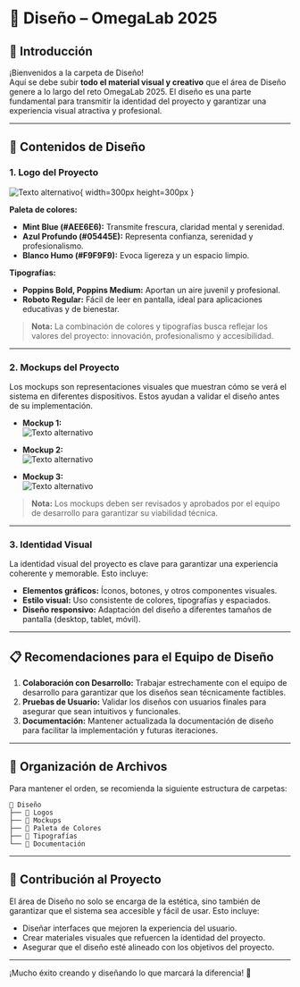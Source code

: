 # 🎨 Diseño – OmegaLab 2025

## 📌 Introducción

¡Bienvenidos a la carpeta de Diseño!  
Aquí se debe subir **todo el material visual y creativo** que el área de Diseño genere a lo largo del reto OmegaLab 2025. El diseño es una parte fundamental para transmitir la identidad del proyecto y garantizar una experiencia visual atractiva y profesional.

---

## 🎨 Contenidos de Diseño

### 1. **Logo del Proyecto**
![Texto alternativo](Imagen%20de%20WhatsApp%202025-04-27%20a%20las%2010.38.09_a3281907.jpg){ width=300px height=300px }

**Paleta de colores:**
- **Mint Blue (#AEE6E6):** Transmite frescura, claridad mental y serenidad.  
- **Azul Profundo (#05445E):** Representa confianza, serenidad y profesionalismo.  
- **Blanco Humo (#F9F9F9):** Evoca ligereza y un espacio limpio.  

**Tipografías:**
- **Poppins Bold, Poppins Medium:** Aportan un aire juvenil y profesional.  
- **Roboto Regular:** Fácil de leer en pantalla, ideal para aplicaciones educativas y de bienestar.

> **Nota:** La combinación de colores y tipografías busca reflejar los valores del proyecto: innovación, profesionalismo y accesibilidad.

---

### 2. **Mockups del Proyecto**

Los mockups son representaciones visuales que muestran cómo se verá el sistema en diferentes dispositivos. Estos ayudan a validar el diseño antes de su implementación.

- **Mockup 1:**  
  ![Texto alternativo](Imagen1.png)

- **Mockup 2:**  
  ![Texto alternativo](Imagen2.png)

- **Mockup 3:**  
  ![Texto alternativo](Imagen3.png)

> **Nota:** Los mockups deben ser revisados y aprobados por el equipo de desarrollo para garantizar su viabilidad técnica.

---

### 3. **Identidad Visual**

La identidad visual del proyecto es clave para garantizar una experiencia coherente y memorable. Esto incluye:

- **Elementos gráficos:** Íconos, botones, y otros componentes visuales.  
- **Estilo visual:** Uso consistente de colores, tipografías y espaciados.  
- **Diseño responsivo:** Adaptación del diseño a diferentes tamaños de pantalla (desktop, tablet, móvil).

---

## 📋 Recomendaciones para el Equipo de Diseño

1. **Colaboración con Desarrollo:** Trabajar estrechamente con el equipo de desarrollo para garantizar que los diseños sean técnicamente factibles.  
2. **Pruebas de Usuario:** Validar los diseños con usuarios finales para asegurar que sean intuitivos y funcionales.  
3. **Documentación:** Mantener actualizada la documentación de diseño para facilitar la implementación y futuras iteraciones.

---

## 📂 Organización de Archivos

Para mantener el orden, se recomienda la siguiente estructura de carpetas:

```
📁 Diseño
├── 📂 Logos
├── 📂 Mockups
├── 📂 Paleta de Colores
├── 📂 Tipografías
└── 📂 Documentación
```

---

## 🚀 Contribución al Proyecto

El área de Diseño no solo se encarga de la estética, sino también de garantizar que el sistema sea accesible y fácil de usar. Esto incluye:

- Diseñar interfaces que mejoren la experiencia del usuario.  
- Crear materiales visuales que refuercen la identidad del proyecto.  
- Asegurar que el diseño esté alineado con los objetivos del proyecto.

---

¡Mucho éxito creando y diseñando lo que marcará la diferencia! 🚀
